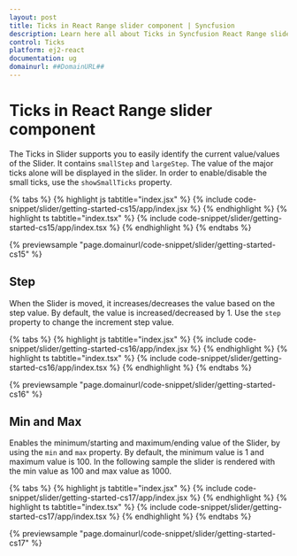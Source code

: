 ```yaml
---
layout: post
title: Ticks in React Range slider component | Syncfusion
description: Learn here all about Ticks in Syncfusion React Range slider component of Syncfusion Essential JS 2 and more.
control: Ticks 
platform: ej2-react
documentation: ug
domainurl: ##DomainURL##
---
```


# Ticks in React Range slider component

The Ticks in Slider supports you to easily identify the current value/values of the Slider. It contains `smallStep` and `largeStep`. The value of the major ticks alone will be displayed in the slider. In order to enable/disable the small ticks, use the `showSmallTicks` property.

{% tabs %}
{% highlight js tabtitle="index.jsx" %}
{% include code-snippet/slider/getting-started-cs15/app/index.jsx %}
{% endhighlight %}
{% highlight ts tabtitle="index.tsx" %}
{% include code-snippet/slider/getting-started-cs15/app/index.tsx %}
{% endhighlight %}
{% endtabs %}

 {% previewsample "page.domainurl/code-snippet/slider/getting-started-cs15" %}

## Step

When the Slider is moved, it increases/decreases the value based on the step value. By default, the value is increased/decreased by 1. Use the `step` property to change the increment step value.

{% tabs %}
{% highlight js tabtitle="index.jsx" %}
{% include code-snippet/slider/getting-started-cs16/app/index.jsx %}
{% endhighlight %}
{% highlight ts tabtitle="index.tsx" %}
{% include code-snippet/slider/getting-started-cs16/app/index.tsx %}
{% endhighlight %}
{% endtabs %}

 {% previewsample "page.domainurl/code-snippet/slider/getting-started-cs16" %}

## Min and Max

Enables the minimum/starting and maximum/ending value of the Slider, by using the `min` and `max` property. By default, the minimum value is 1 and maximum value is 100. In the following sample the slider is rendered with the min value as 100 and max value as 1000.

{% tabs %}
{% highlight js tabtitle="index.jsx" %}
{% include code-snippet/slider/getting-started-cs17/app/index.jsx %}
{% endhighlight %}
{% highlight ts tabtitle="index.tsx" %}
{% include code-snippet/slider/getting-started-cs17/app/index.tsx %}
{% endhighlight %}
{% endtabs %}

 {% previewsample "page.domainurl/code-snippet/slider/getting-started-cs17" %}
